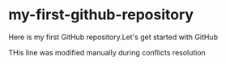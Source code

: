 # my-first-github-repository
Here is my first GitHub repository.Let's get started with GitHub

THis line was modified manually during conflicts resolution
